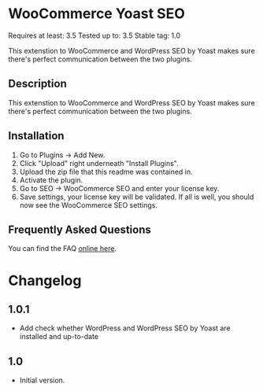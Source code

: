 WooCommerce Yoast SEO
=====================
Requires at least: 3.5
Tested up to: 3.5
Stable tag: 1.0

This extenstion to WooCommerce and WordPress SEO by Yoast makes sure there's perfect communication between the two plugins.

Description
-----------

This extenstion to WooCommerce and WordPress SEO by Yoast makes sure there's perfect communication between the two plugins.

Installation
------------

1. Go to Plugins -> Add New.
2. Click "Upload" right underneath "Install Plugins".
3. Upload the zip file that this readme was contained in.
4. Activate the plugin.
5. Go to SEO -> WooCommerce SEO and enter your license key.
6. Save settings, your license key will be validated. If all is well, you should now see the WooCommerce SEO settings.

Frequently Asked Questions
--------------------------

You can find the FAQ [online here](http://yoast.com/wordpress/woocommerce-seo/faq/).

Changelog
=========

1.0.1
-----
* Add check whether WordPress and WordPress SEO by Yoast are installed and up-to-date

1.0
---

* Initial version.
